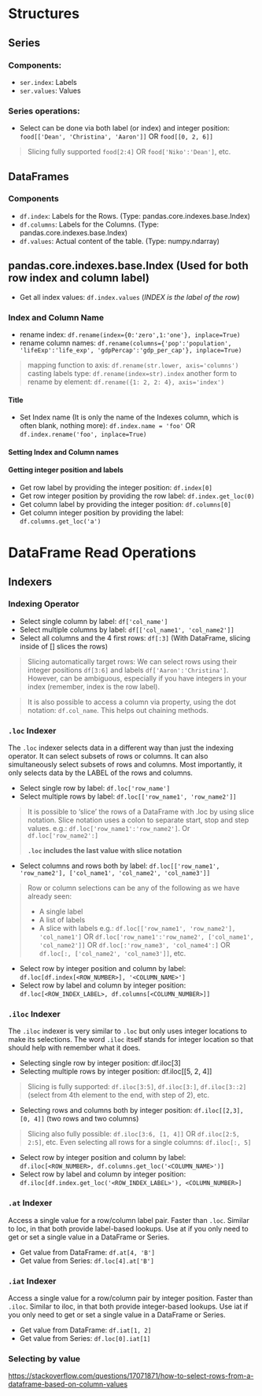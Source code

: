 Structures
===

Series
---

### Components:

+ `ser.index`: Labels
+ `ser.values`: Values

### Series operations:

+ Select can be done via both label (or index) and integer position: `food[['Dean', 'Christina', 'Aaron']]` OR `food[[0, 2, 6]]`

> Slicing fully supported `food[2:4]` OR `food['Niko':'Dean']`, etc.

DataFrames
---

### Components

+ `df.index`: Labels for the Rows. (Type: pandas.core.indexes.base.Index)
+ `df.columns`: Labels for the Columns. (Type: pandas.core.indexes.base.Index)
+ `df.values`: Actual content of the table. (Type: numpy.ndarray)

pandas.core.indexes.base.Index (Used for both row index and column label)
---

+ Get all index values: `df.index.values` (*INDEX is the label of the row*)

### Index and Column Name

+ rename index: `df.rename(index={0:'zero',1:'one'}, inplace=True)`
+ rename column names: `df.rename(columns={'pop':'population', 'lifeExp':'life_exp', 'gdpPercap':'gdp_per_cap'}, inplace=True)`

> mapping function to axis: `df.rename(str.lower, axis='columns')`
> casting labels type: `df.rename(index=str).index`
> another form to rename by element: `df.rename({1: 2, 2: 4}, axis='index')`

#### Title

+ Set Index name (It is only the name of the Indexes column, which is often blank, nothing more): `df.index.name = 'foo'` OR `df.index.rename('foo', inplace=True)`

#### Setting Index and Column names

#### Getting integer position and labels

+ Get row label by providing the integer position: `df.index[0]`
+ Get row integer position by providing the row label: `df.index.get_loc(0)`
+ Get column label by providing the integer position: `df.columns[0]`
+ Get column integer position by providing the label: `df.columns.get_loc('a')`

DataFrame Read Operations
===

Indexers
---

### Indexing Operator

+ Select single column by label: `df['col_name']`
+ Select multiple columns by label: `df[['col_name1', 'col_name2']]`
+ Select all columns and the 4 first rows: `df[:3]` (With DataFrame, slicing inside of [] slices the rows)

> Slicing automatically target rows: We can select rows using their integer positions `df[3:6]` and labels `df['Aaron':'Christina']`. However, can be ambiguous, especially if you have integers in your index (remember, index is the row label).

> It is also possible to access a column via property, using the dot notation: `df.col_name`. This helps out chaining methods.

### `.loc` Indexer

The `.loc` indexer selects data in a different way than just the indexing operator. 
It can select subsets of rows or columns. It can also simultaneously select subsets of rows and columns. 
Most importantly, it only selects data by the LABEL of the rows and columns.

+ Select single row by label: `df.loc['row_name']`
+ Select multiple rows by label: `df.loc[['row_name1', 'row_name2']]`

> It is possible to ‘slice’ the rows of a DataFrame with .loc by using slice notation. Slice notation uses a colon to separate start, stop and step values.
> e.g.: `df.loc['row_name1':'row_name2']`. Or `df.loc['row_name2':]`
>
> **`.loc` includes the last value with slice notation**

+ Select columns and rows both by label: `df.loc[['row_name1', 'row_name2'], ['col_name1', 'col_name2', 'col_name3']]`

> Row or column selections can be any of the following as we have already seen:
> * A single label
> * A list of labels
> * A slice with labels
> e.g.: `df.loc[['row_name1', 'row_name2'], 'col_name1']` OR `df.loc['row_name1':'row_name2', ['col_name1', 'col_name2']]` OR `df.loc[:'row_name3', 'col_name4':]` OR `df.loc[:, ['col_name2', 'col_name3']]`, etc.

+ Select row by integer position and column by label: `df.loc[df.index[<ROW_NUMBER>], '<COLUMN_NAME>']`
+ Select row by label and column by integer position: `df.loc[<ROW_INDEX_LABEL>, df.columns[<COLUMN_NUMBER>]]`

### `.iloc` Indexer

The `.iloc` indexer is very similar to `.loc` but only uses integer locations to make its selections. The word `.iloc` itself stands for integer location so that should help with remember what it does.

+ Selecting single row by integer position: df.iloc[3]
+ Selecting multiple rows by integer position: df.iloc[[5, 2, 4]]

> Slicing is fully supported: `df.iloc[3:5]`, `df.iloc[3:]`, `df.iloc[3::2]` (select from 4th element to the end, with step of 2), etc.

+ Selecting rows and columns both by integer position: `df.iloc[[2,3], [0, 4]]` (two rows and two columns)

> Slicing also fully possible: `df.iloc[3:6, [1, 4]]` OR `df.iloc[2:5, 2:5]`, etc. Even selecting all rows for a single columns: `df.iloc[:, 5]`

+ Select row by integer position and column by label: `df.iloc[<ROW_NUMBER>, df.columns.get_loc('<COLUMN_NAME>')]`
+ Select row by label and column by integer position: `df.iloc[df.index.get_loc('<ROW_INDEX_LABEL>'), <COLUMN_NUMBER>]`

### `.at` Indexer

Access a single value for a row/column label pair. Faster than `.loc`.
Similar to loc, in that both provide label-based lookups. Use at if you only need to get or set a single value in a DataFrame or Series.

+ Get value from DataFrame: `df.at[4, 'B']`
+ Get value from Series: `df.loc[4].at['B']`

### `.iat` Indexer

Access a single value for a row/column pair by integer position. Faster than `.iloc`.
Similar to iloc, in that both provide integer-based lookups. Use iat if you only need to get or set a single value in a DataFrame or Series.

+  Get value from DataFrame: `df.iat[1, 2]`
+  Get value from Series: `df.loc[0].iat[1]`

### Selecting by value

https://stackoverflow.com/questions/17071871/how-to-select-rows-from-a-dataframe-based-on-column-values
